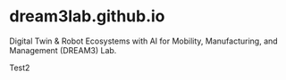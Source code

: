 # dream3lab.github.io

Digital Twin & Robot Ecosystems with AI for Mobility, Manufacturing, and Management (DREAM3) Lab.

Test2

